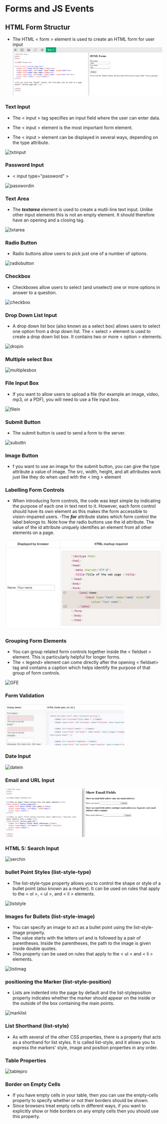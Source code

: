 # **Forms and JS Events**
## HTML Form Structur 
 - The HTML < form > element is used to create an HTML form for user input
![formstruc](images/htmlform.png)
### Text Input
- The < input > tag specifies an input field where the user can enter data.

- The < input > element is the most important form element.

- The < input > element can be displayed in several ways, depending on the type attribute.

![txtinput](https://miro.medium.com/max/2078/1*5QuZu94szBQ3Pwh-9YGfUA.png)

### Password Input
 - < input type="password" >

![passwordin](https://encrypted-tbn0.gstatic.com/images?q=tbn:ANd9GcRSM-Lye9JXqf_TLb89gw9jaxZPLICuegjls_sSJkVqM4IaINgdDjxNhGA0rQGhKDiUCKM&usqp=CAU)

### Text Area 
 - The ***textarea*** element is used to create a mutli-line text input. Unlike other input elements this is not an empty element. It should therefore have an opening and a closing tag.

![txtarea](https://encrypted-tbn0.gstatic.com/images?q=tbn:ANd9GcRCFGxNPtkOUy-b-ZajuBOropqPcP9nE_Htque0p6bKovU9VQbsn2lxrH_SFO_ol7XnHnU&usqp=CAU)

### Radio Button
  - Radio buttons allow users to pick just one of a number of options.

![radiobutton](https://encrypted-tbn0.gstatic.com/images?q=tbn:ANd9GcRi98e-uKEBj6FModwOQgJGd4MyrO6JeMED7Q&usqp=CAU)

### Checkbox 
  - Checkboxes allow users to select (and unselect) one or more options in answer to a question.

 ![checkbox](https://encrypted-tbn0.gstatic.com/images?q=tbn:ANd9GcTVrWPu64g9K6GA6pBHmkNxbeVI1gm-IQqwjA&usqp=CAU)

### Drop Down List Input
 - A drop down list box (also known as a select box) allows users to select one option from a drop down list. The < select > element is used to create a drop down list box. It contains two or more < option > elements.

![dropin](https://i.stack.imgur.com/uRr21.png)

### Multiple select Box

![multiplesbox](https://cdn-anlbg.nitrocdn.com/dKKErbUyoNysjatCgltCzbTJJilTMwLi/assets/static/optimized/rev-4b21c3b/wp-content/uploads/sites/1/nggallery/selenium-1/5-HTML-Code-for-Multi-Select.png)

### File Input Box
 - If you want to allow users to upload a file (for example an image, video, mp3, or a PDF), you will need to use a file input box.

![filein](https://image.slidesharecdn.com/lesson7cssforms-181121231142/95/lesson-7-css-forms-29-638.jpg)

### Submit Button
 - The submit button is used to send a form to the server.

![subuttn](https://webmasternow.com/wp-content/uploads/2020/01/Submit-and-Reset.png)

### Image Button
 - f you want to use an image for the submit button, you can give the type attribute a value of image. The src, width, height, and alt attributes work just like they do when used with the < img > element 

### Labelling Form Controls
  - When introducing form controls, the code was kept simple by indicating the purpose of each one in text next to it. However, each form control should have its own <label> element as this makes the form accessible to vision-impaired users.
  -The ***for*** attribute states which form control the label belongs to. Note how the radio buttons use the id attribute. The value of the id attribute uniquely identifies an element from all other elements on a page.

 ![lableco](images/lablehtml.png)

### Grouping Form Elements
  - You can group related form controls together inside the < fieldset > element. This is particularly helpful for longer forms.
  - The < legend> element can come directly after the opening < fieldset> tag and contains a caption which helps identify the purpose of that group of form controls.

 ![GFE](https://image.slidesharecdn.com/webforms-160304143845/95/getting-information-through-html-forms-8-638.jpg?cb=1457112058)
### Form Validation

![validation](images/validation.jpg)

### Date Input 

![datein](https://i.imgur.com/Mf1LwYk.png)

### Email and URL Input

![emalurl](images/emailurl.png)

### HTML 5: Search Input
![serchin](https://lh3.googleusercontent.com/proxy/CeYyyeJ5lJuDgPkmC3EHMNSADsRcVdpM6ATltQ113vihdEMd-57rYA47TMChgd9ysnrUsKgg6GBHkqkHqsCBMqVYDBOWHQHEnAMljkkdGJJNDF21HsxN)

### bullet Point Styles (list-style-type)
 - The list-style-type property allows you to control the shape or style of a bullet point (also known as a marker). It can be used on rules that apply to the < ol >, < ul >, and < li > elements.

 ![liststyle](https://wpastra.com/wp-content/uploads/2017/11/bullet-lists-code.png)

### Images for Bullets (list-style-image)
 - You can specify an image to act as a bullet point using the list-style-image property.
 - The value starts with the letters url and is followed by a pair of parentheses. Inside the parentheses, the path to the image is given inside double quotes.
 - This property can be used on rules that apply to the < ul > and < li > elements.

 ![listimag](https://i.ytimg.com/vi/w7xKQ63DnDk/maxresdefault.jpg)

### positioning the Marker (list-style-position)
 - Lists are indented into the page by default and the list-styleposition property indicates whether the marker should appear on the inside or the outside of the box containing the main points.

 ![marklist](https://i1.wp.com/css-tricks.com/wp-content/uploads/2021/02/CleanShot-2021-02-15-at-07.00.59@2x.png?fit=1672%2C1162&ssl=1)

### List Shorthand (list-style)
 - As with several of the other CSS properties, there is a property that acts as a shorthand for list styles. It is called list-style, and it allows you to express the markers' style, image and position properties in any order.
 
### Table Properties

![tablepro](https://stuyhsdesign.files.wordpress.com/2016/02/properties.png)

### Border on Empty Cells 
 - If you have empty cells in your table, then you can use the empty-cells property to specify whether or not their borders should be shown.
 - Since browsers treat empty cells in different ways, if you want to explicitly show or hide borders on any empty cells then you should use this property.